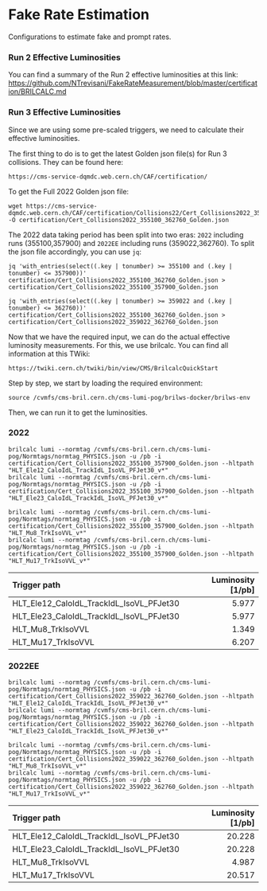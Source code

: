 # Fake Rate Estimation

Configurations to estimate fake and prompt rates.

### Run 2 Effective Luminosities

You can find a summary of the Run 2 effective luminosities at this link:
https://github.com/NTrevisani/FakeRateMeasurement/blob/master/certification/BRILCALC.md

### Run 3 Effective Luminosities

Since we are using some pre-scaled triggers, we need to calculate their effective luminosities.

The first thing to do is to get the latest Golden json file(s) for Run 3 collisions. They can be found here:

    https://cms-service-dqmdc.web.cern.ch/CAF/certification/

To get the Full 2022 Golden json file:

    wget https://cms-service-dqmdc.web.cern.ch/CAF/certification/Collisions22/Cert_Collisions2022_355100_362760_Golden.json -O certification/Cert_Collisions2022_355100_362760_Golden.json

The 2022 data taking period has been split into two eras: `2022` including runs (355100,357900) and `2022EE` including runs (359022,362760). To split the json file accordingly, you can use `jq`:

    jq 'with_entries(select((.key | tonumber) >= 355100 and (.key | tonumber) <= 357900))' certification/Cert_Collisions2022_355100_362760_Golden.json > certification/Cert_Collisions2022_355100_357900_Golden.json

    jq 'with_entries(select((.key | tonumber) >= 359022 and (.key | tonumber) <= 362760))' certification/Cert_Collisions2022_355100_362760_Golden.json > certification/Cert_Collisions2022_359022_362760_Golden.json

Now that we have the required input, we can do the actual effective luminosity measurements. For this, we use brilcalc. You can find all information at this TWiki:

    https://twiki.cern.ch/twiki/bin/view/CMS/BrilcalcQuickStart

Step by step, we start by loading the required environment:

    source /cvmfs/cms-bril.cern.ch/cms-lumi-pog/brilws-docker/brilws-env

Then, we can run it to get the luminosities.

### 2022

    brilcalc lumi --normtag /cvmfs/cms-bril.cern.ch/cms-lumi-pog/Normtags/normtag_PHYSICS.json -u /pb -i certification/Cert_Collisions2022_355100_357900_Golden.json --hltpath "HLT_Ele12_CaloIdL_TrackIdL_IsoVL_PFJet30_v*"
    brilcalc lumi --normtag /cvmfs/cms-bril.cern.ch/cms-lumi-pog/Normtags/normtag_PHYSICS.json -u /pb -i certification/Cert_Collisions2022_355100_357900_Golden.json --hltpath "HLT_Ele23_CaloIdL_TrackIdL_IsoVL_PFJet30_v*"

    brilcalc lumi --normtag /cvmfs/cms-bril.cern.ch/cms-lumi-pog/Normtags/normtag_PHYSICS.json -u /pb -i certification/Cert_Collisions2022_355100_357900_Golden.json --hltpath "HLT_Mu8_TrkIsoVVL_v*"
    brilcalc lumi --normtag /cvmfs/cms-bril.cern.ch/cms-lumi-pog/Normtags/normtag_PHYSICS.json -u /pb -i certification/Cert_Collisions2022_355100_357900_Golden.json --hltpath "HLT_Mu17_TrkIsoVVL_v*"

| Trigger path                             | Luminosity [1/pb] |
| :---                                     |              ---: |
| HLT_Ele12_CaloIdL_TrackIdL_IsoVL_PFJet30 |             5.977 |
| HLT_Ele23_CaloIdL_TrackIdL_IsoVL_PFJet30 |             5.977 |
| HLT_Mu8_TrkIsoVVL                        |             1.349 |
| HLT_Mu17_TrkIsoVVL                       |             6.207 |

### 2022EE

    brilcalc lumi --normtag /cvmfs/cms-bril.cern.ch/cms-lumi-pog/Normtags/normtag_PHYSICS.json -u /pb -i certification/Cert_Collisions2022_359022_362760_Golden.json --hltpath "HLT_Ele12_CaloIdL_TrackIdL_IsoVL_PFJet30_v*"
    brilcalc lumi --normtag /cvmfs/cms-bril.cern.ch/cms-lumi-pog/Normtags/normtag_PHYSICS.json -u /pb -i certification/Cert_Collisions2022_359022_362760_Golden.json --hltpath "HLT_Ele23_CaloIdL_TrackIdL_IsoVL_PFJet30_v*"

    brilcalc lumi --normtag /cvmfs/cms-bril.cern.ch/cms-lumi-pog/Normtags/normtag_PHYSICS.json -u /pb -i certification/Cert_Collisions2022_359022_362760_Golden.json --hltpath "HLT_Mu8_TrkIsoVVL_v*"
    brilcalc lumi --normtag /cvmfs/cms-bril.cern.ch/cms-lumi-pog/Normtags/normtag_PHYSICS.json -u /pb -i certification/Cert_Collisions2022_359022_362760_Golden.json --hltpath "HLT_Mu17_TrkIsoVVL_v*"

| Trigger path                             | Luminosity [1/pb] |
| :---                                     |              ---: |
| HLT_Ele12_CaloIdL_TrackIdL_IsoVL_PFJet30 |            20.228 |
| HLT_Ele23_CaloIdL_TrackIdL_IsoVL_PFJet30 |            20.228 |
| HLT_Mu8_TrkIsoVVL                        |             4.987 |
| HLT_Mu17_TrkIsoVVL                       |            20.517 |
